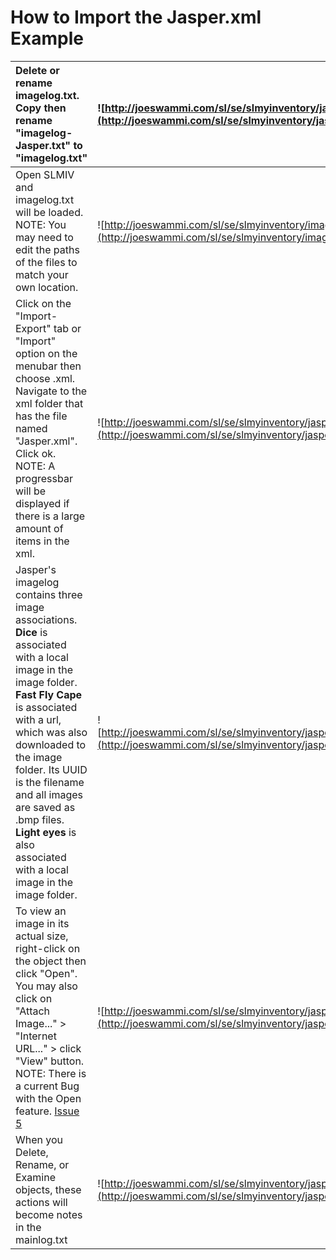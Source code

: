 # How to Import the Jasper.xml Example #
|  Delete or rename imagelog.txt.  Copy then rename "imagelog-Jasper.txt" to "imagelog.txt"|![http://joeswammi.com/sl/se/slmyinventory/jaspertxt.jpg](http://joeswammi.com/sl/se/slmyinventory/jaspertxt.jpg)|
|:-----------------------------------------------------------------------------------------|:----------------------------------------------------------------------------------------------------------------|
|  Open SLMIV and imagelog.txt will be loaded. NOTE: You may need to edit the paths of the files to match your own location.|![http://joeswammi.com/sl/se/slmyinventory/imagelog.jpg](http://joeswammi.com/sl/se/slmyinventory/imagelog.jpg)  |
|  Click on the "Import-Export" tab or "Import" option on the menubar then choose .xml.  Navigate to the xml folder that has the file named "Jasper.xml". Click ok.  NOTE: A progressbar will be displayed if there is a large amount of items in the xml. |![http://joeswammi.com/sl/se/slmyinventory/jasperxml.jpg](http://joeswammi.com/sl/se/slmyinventory/jasperxml.jpg)|
|  Jasper's imagelog contains three image associations. **Dice** is associated with a local image in the image folder.  **Fast Fly Cape** is associated with a url, which was also downloaded to the image folder. Its UUID is the filename and all images are saved as .bmp files.  **Light eyes** is also associated with a local image in the image folder.|![http://joeswammi.com/sl/se/slmyinventory/jasperimages.jpg](http://joeswammi.com/sl/se/slmyinventory/jasperimages.jpg)|
|  To view an image in its actual size, right-click on the object then click "Open". You may also click on "Attach Image..." > "Internet URL..." > click "View" button. NOTE: There is a current Bug with the Open feature. [Issue 5](http://code.google.com/p/slmiv/issues/detail?id=5)|![http://joeswammi.com/sl/se/slmyinventory/jasperopen.jpg](http://joeswammi.com/sl/se/slmyinventory/jasperopen.jpg)|
|  When you Delete, Rename, or Examine objects, these actions will become notes in the mainlog.txt|![http://joeswammi.com/sl/se/slmyinventory/jasperopen.jpg](http://joeswammi.com/sl/se/slmyinventory/jasperopen.jpg)|